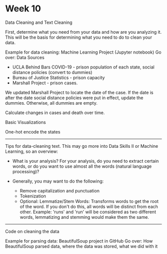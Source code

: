# Week 10

Data Cleaning and Text Cleaning

First, determine what you need from your data and how are you analyzing it. This
will be the basis for determining what you need to do to clean your data.

Example for data cleaning: Machine Learning Project (Jupyter notebook)
Go over:
Data Sources
* UCLA Behind Bars COVID-19 - prison population of each state, social distance policies (convert to dummies)
* Bureau of Justice Statistics - prison capacity
* Marshall Project - prison cases.

We updated Marshall Project to locate the date of the case. If the date is after the
date social distance policies were put in effect, update the dummies. Otherwise,
all dummies are empty.

Calculate changes in cases and death over time.

Basic Visualizations

One-hot encode the states

---

Tips for data-cleaning text. This may go more into Data Skills II or Machine Learning, so an overview:

* What is your analysis? For your analysis, do you need to extract certain words,
or do you want to use almost all the words (natural language processing)?

* Generally, you may want to do the following:
    * Remove capitalization and punctuation
    * Tokenization
    * Optional: Lemmatize/Stem Words: Transforms words to get the root of the word. If you don't do this, all words will be distinct from each other. Example: 'runs' and 'run' will be considered as two different words,
    lemmatizing and stemming would make them the same.

---
Code on cleaning the data

Example for parsing data: BeautifulSoup project in GitHub
Go over:
How BeautifulSoup parsed data, where the data was stored, what we did with it

